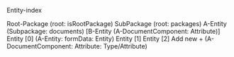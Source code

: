 Entity-index

Root-Package (root: isRootPackage)
    SubPackage (root: packages)
        A-Entity (Subpackage: documents)
            [B-Entity (A-DocumentComponent: Attribute)]
                Entity [0] (A-Entity: formData: Entity)
                Entity [1]
                Entity [2]
                Add new + (A-DocumentComponent: Attribute: Type/Attribute)
